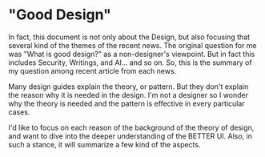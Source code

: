 "Good Design"
=======

In fact, this document is not only about the Design, but also focusing that several kind of the themes of the recent news.
The original question for me was "What is good design?" as a non-designer's viewpoint. But in fact this includes Security, Writings, and AI... and so on.
So, this is the summary of my question among recent article from each news.

Many design guides explain the theory, or pattern. But they don't explain the reason why it is needed in the design. 
I'm not a designer so I wonder why the theory is needed and the pattern is effective in every particular cases.

I'd like to focus on each reason of the background of the theory of design, and want to dive into the deeper understanding of the BETTER UI.
Also, in such a stance, it will summarize a few kind of the aspects.
